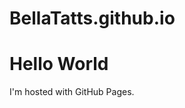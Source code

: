 # BellaTatts.github.io


<!DOCTYPE html>
<html>
<body>
<h1>Hello World</h1>
<p>I'm hosted with GitHub Pages.</p>
</body>
</html>
